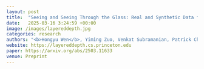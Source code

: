 ```yaml
---
layout: post
title:  "Seeing and Seeing Through the Glass: Real and Synthetic Data for Multi-Layer Depth Estimation"
date:   2025-03-16 3:24:59 +00:00
image: /images/layereddepth.jpg
categories: research    
authors: "<b>Hongyu Wen</b>, Yiming Zuo, Venkat Subramanian, Patrick Chen, Jia Deng"
website: https://layereddepth.cs.princeton.edu
paper: https://arxiv.org/abs/2503.11633
venue: Preprint
---
```

